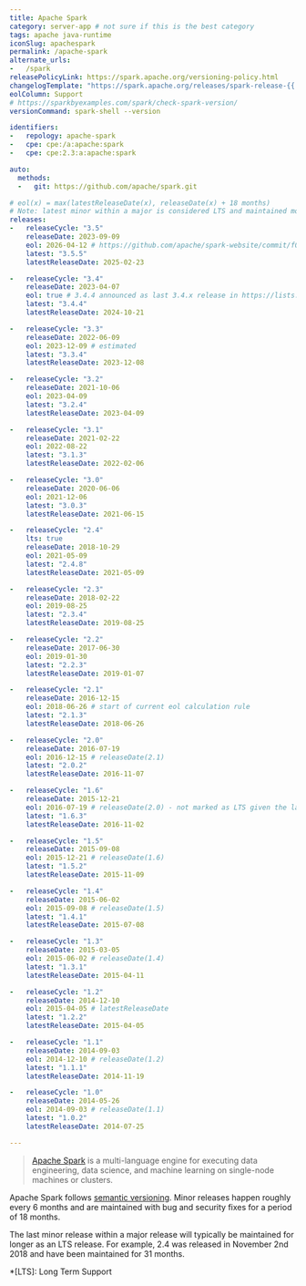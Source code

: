 ```yaml
---
title: Apache Spark
category: server-app # not sure if this is the best category
tags: apache java-runtime
iconSlug: apachespark
permalink: /apache-spark
alternate_urls:
-   /spark
releasePolicyLink: https://spark.apache.org/versioning-policy.html
changelogTemplate: "https://spark.apache.org/releases/spark-release-{{'__LATEST__'|replace:'.','-'}}.html"
eolColumn: Support
# https://sparkbyexamples.com/spark/check-spark-version/
versionCommand: spark-shell --version

identifiers:
-   repology: apache-spark
-   cpe: cpe:/a:apache:spark
-   cpe: cpe:2.3:a:apache:spark

auto:
  methods:
  -   git: https://github.com/apache/spark.git

# eol(x) = max(latestReleaseDate(x), releaseDate(x) + 18 months)
# Note: latest minor within a major is considered LTS and maintained more than 18 months.
releases:
-   releaseCycle: "3.5"
    releaseDate: 2023-09-09
    eol: 2026-04-12 # https://github.com/apache/spark-website/commit/f06babdb98c4d97163c405622b2cc06c9d3c5797
    latest: "3.5.5"
    latestReleaseDate: 2025-02-23

-   releaseCycle: "3.4"
    releaseDate: 2023-04-07
    eol: true # 3.4.4 announced as last 3.4.x release in https://lists.apache.org/thread/hfpgp3mz0lq6w9ysqv92zkygwn8bmcpk
    latest: "3.4.4"
    latestReleaseDate: 2024-10-21

-   releaseCycle: "3.3"
    releaseDate: 2022-06-09
    eol: 2023-12-09 # estimated
    latest: "3.3.4"
    latestReleaseDate: 2023-12-08

-   releaseCycle: "3.2"
    releaseDate: 2021-10-06
    eol: 2023-04-09
    latest: "3.2.4"
    latestReleaseDate: 2023-04-09

-   releaseCycle: "3.1"
    releaseDate: 2021-02-22
    eol: 2022-08-22
    latest: "3.1.3"
    latestReleaseDate: 2022-02-06

-   releaseCycle: "3.0"
    releaseDate: 2020-06-06
    eol: 2021-12-06
    latest: "3.0.3"
    latestReleaseDate: 2021-06-15

-   releaseCycle: "2.4"
    lts: true
    releaseDate: 2018-10-29
    eol: 2021-05-09
    latest: "2.4.8"
    latestReleaseDate: 2021-05-09

-   releaseCycle: "2.3"
    releaseDate: 2018-02-22
    eol: 2019-08-25
    latest: "2.3.4"
    latestReleaseDate: 2019-08-25

-   releaseCycle: "2.2"
    releaseDate: 2017-06-30
    eol: 2019-01-30
    latest: "2.2.3"
    latestReleaseDate: 2019-01-07

-   releaseCycle: "2.1"
    releaseDate: 2016-12-15
    eol: 2018-06-26 # start of current eol calculation rule
    latest: "2.1.3"
    latestReleaseDate: 2018-06-26

-   releaseCycle: "2.0"
    releaseDate: 2016-07-19
    eol: 2016-12-15 # releaseDate(2.1)
    latest: "2.0.2"
    latestReleaseDate: 2016-11-07

-   releaseCycle: "1.6"
    releaseDate: 2015-12-21
    eol: 2016-07-19 # releaseDate(2.0) - not marked as LTS given the latest release date
    latest: "1.6.3"
    latestReleaseDate: 2016-11-02

-   releaseCycle: "1.5"
    releaseDate: 2015-09-08
    eol: 2015-12-21 # releaseDate(1.6)
    latest: "1.5.2"
    latestReleaseDate: 2015-11-09

-   releaseCycle: "1.4"
    releaseDate: 2015-06-02
    eol: 2015-09-08 # releaseDate(1.5)
    latest: "1.4.1"
    latestReleaseDate: 2015-07-08

-   releaseCycle: "1.3"
    releaseDate: 2015-03-05
    eol: 2015-06-02 # releaseDate(1.4)
    latest: "1.3.1"
    latestReleaseDate: 2015-04-11

-   releaseCycle: "1.2"
    releaseDate: 2014-12-10
    eol: 2015-04-05 # latestReleaseDate
    latest: "1.2.2"
    latestReleaseDate: 2015-04-05

-   releaseCycle: "1.1"
    releaseDate: 2014-09-03
    eol: 2014-12-10 # releaseDate(1.2)
    latest: "1.1.1"
    latestReleaseDate: 2014-11-19

-   releaseCycle: "1.0"
    releaseDate: 2014-05-26
    eol: 2014-09-03 # releaseDate(1.1)
    latest: "1.0.2"
    latestReleaseDate: 2014-07-25

---
```


> [Apache Spark](https://spark.apache.org/) is a multi-language engine for executing data
> engineering, data science, and machine learning on single-node machines or clusters.

Apache Spark follows [semantic versioning](https://semver.org). Minor releases happen roughly every
6 months and are maintained with bug and security fixes for a period of 18 months.

The last minor release within a major release will typically be maintained for longer as an LTS
release. For example, 2.4 was released in November 2nd 2018 and have been maintained for 31 months.

*[LTS]: Long Term Support
